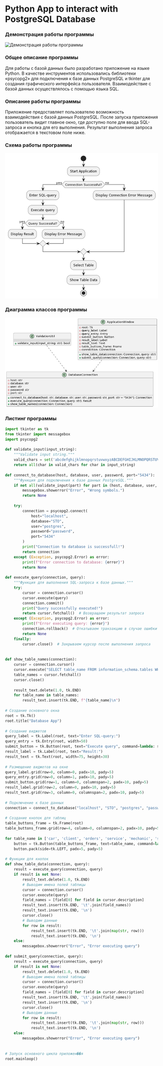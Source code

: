 # Python App to interact with PostgreSQL Database

### Демонстрация работы программы
![Демонстрация работы программы](https://github.com/pshptr/DataBase/blob/main/assets/app.gif)

### Общее описание программы
 Для работы с базой данных было разработано приложение на языке Python. В качестве инструментов использовались библиотеки «psycopg2» для подключения к базе данных PostgreSQL и tkinter для создания графического интерфейса пользователя. Взаимодействие с базой данных осуществлялось с помощью языка SQL.

### Описание работы программы 
 Приложение предоставляет пользователю возможность взаимодействия с базой данных PostgreSQL. После запуска приложения пользователь видит главное окно, где доступно поле для ввода SQL- запроса и кнопка для его выполнения. Результат выполнения запроса отображается в текстовом поле ниже.

### Схема работы программы
![Схема работы приложения](https://github.com/pshptr/DataBase/blob/main/assets/block_shema.png)

### Диаграмма классов программы
![Диаграмма классов программы](https://github.com/pshptr/DataBase/blob/main/assets/class.png)

### Листинг программы 

```python
import tkinter as tk
from tkinter import messagebox
import psycopg2

def validate_input(input_string):
    """Validate input string."""
    valid_chars = set('abcdefghijklmnopqrstuvwxyzABCDEFGHIJKLMNOPQRSTUVWXYZ0123456789_-.')
    return all(char in valid_chars for char in input_string)

def connect_to_database(host, database, user, password, port="5434"):
    """Функция для подключения к базе данных PostgreSQL."""
    if not all(validate_input(part) for part in (host, database, user, password)):
        messagebox.showerror("Error", "Wrong symbols.")
        return None

    try:
        connection = psycopg2.connect(
            host="localhost",
            database="STO",
            user="postgres",
            password="password",
            port="5434"
        )
        print("Connection to database is successfull!")
        return connection
    except (Exception, psycopg2.Error) as error:
        print(f"Error connection to database: {error}")
        return None

def execute_query(connection, query):
    """Функция для выполнения SQL-запроса к базе данных."""
    try:
        cursor = connection.cursor()
        cursor.execute(query)
        connection.commit()
        print("Query successfully executed!")
        return cursor.fetchall()  # Возвращаем результат запроса
    except (Exception, psycopg2.Error) as error:
        print(f"Error executing query: {error}")
        connection.rollback()  # Откатываем транзакцию в случае ошибки
        return None
    finally:
        cursor.close()  # Закрываем курсор после выполнения запроса


def show_table_names(connection):
    cursor = connection.cursor()
    cursor.execute("SELECT table_name FROM information_schema.tables WHERE table_schema = 'public'")
    table_names = cursor.fetchall()
    cursor.close()

    result_text.delete(1.0, tk.END)
    for table_name in table_names:
        result_text.insert(tk.END, f"{table_name}\n")

# Создание основного окна
root = tk.Tk()
root.title("Database App")

# Создание виджетов
query_label = tk.Label(root, text="Enter SQL-query:")
query_entry = tk.Entry(root, width=50)
submit_button = tk.Button(root, text="Execute query", command=lambda: submit_query(connection, query_entry.get()))
result_label = tk.Label(root, text="Result:")
result_text = tk.Text(root, width=75, height=30)

# Размещение виджетов на окне
query_label.grid(row=0, column=0, padx=10, pady=5)
query_entry.grid(row=0, column=1, padx=10, pady=5)
submit_button.grid(row=1, column=0, columnspan=2, padx=10, pady=5)
result_label.grid(row=2, column=0, padx=10, pady=5)
result_text.grid(row=3, column=0, columnspan=2, padx=10, pady=5)

# Подключение к базе данных
connection = connect_to_database("localhost", "STO", "postgres", "password")

# Создание кнопок для таблиц
table_buttons_frame = tk.Frame(root)
table_buttons_frame.grid(row=4, column=0, columnspan=2, padx=10, pady=5)

for table_name in ['car', 'client', 'orders', 'service', 'mechanic', 'service_stations', 'order_service']:
    button = tk.Button(table_buttons_frame, text=table_name, command=lambda t=table_name: show_table_data(connection, f"SELECT * FROM {t}"))
    button.pack(side=tk.LEFT, padx=5, pady=5)

# Функции для кнопок
def show_table_data(connection, query):
    result = execute_query(connection, query)
    if result is not None:
        result_text.delete(1.0, tk.END)
        # Выводим имена полей таблицы
        cursor = connection.cursor()
        cursor.execute(query)
        field_names = [field[0] for field in cursor.description]
        result_text.insert(tk.END, '\t'.join(field_names))
        result_text.insert(tk.END, '\n')
        cursor.close()
        # Выводим данные
        for row in result:
            result_text.insert(tk.END, '\t'.join(map(str, row)))
            result_text.insert(tk.END, '\n')
    else:
        messagebox.showerror("Error", "Error executing query")

def submit_query(connection, query):
    result = execute_query(connection, query)
    if result is not None:
        result_text.delete(1.0, tk.END)
        # Выводим имена полей таблицы
        cursor = connection.cursor()
        cursor.execute(query)
        field_names = [field[0] for field in cursor.description]
        result_text.insert(tk.END, '\t'.join(field_names))
        result_text.insert(tk.END, '\n')
        cursor.close()
        # Выводим данные
        for row in result:
            result_text.insert(tk.END, '\t'.join(map(str, row)))
            result_text.insert(tk.END, '\n')
    else:
        messagebox.showerror("Error", "Error executing query")


# Запуск основного цикла приложен��я
root.mainloop()
```
